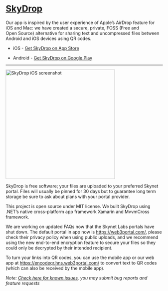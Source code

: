# [SkyDrop](http://app.skydrop.hns.to/)

Our app is inspired by the user experience of Apple’s AirDrop feature for iOS and Mac: we have created a secure, private, FOSS (Free and Open Source) alternative for sharing text and uncompressed files between Android and iOS devices using QR codes.

* iOS - [Get SkyDrop on App Store](https://apps.apple.com/app/id1568591168#?platform=iphone)

* Android - [Get SkyDrop on Google Play](https://play.google.com/store/apps/details?id=to.hns.skydrop)

---

<img src="http://tomdawes.co.uk/skydrop/screenshot_v2.0.0.1.png" width="350" title="SkyDrop iOS screenshot">

SkyDrop is free software; your files are uploaded to your preferred Skynet portal. Files will usually be pinned for 30 days but to guarantee long term storage be sure to ask about plans with your portal provider.

This project is open source under MIT license. We built SkyDrop using .NET’s native cross-platform app framework Xamarin and MvvmCross framework.

We are working on updated FAQs now that the Skynet Labs portals have shut down. The default portal in app now is https://web3portal.com/, please check their privacy policy when using public uploads, and we recommend using the new end-to-end encryption feature to secure your files so they could only be decrypted by their intended recipient.

To turn your links into QR codes, you can use the mobile app or our web app at https://encodeqr.hns.web3portal.com/ to convert text to QR codes (which can also be received by the mobile app).

*Note: [Check here for known issues](https://github.com/SkyLabs-Innovation-Group/SkyDrop/issues?q=is%3Aissue+is%3Aopen+label%3A%22known+issues%22), you may submit bug reports and feature requests*

